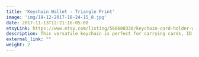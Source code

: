 ```yaml
---
title: 'Keychain Wallet - Triangle Print'
image: 'img/19-12-2017-18-24-15_8.jpg'
date: 2017-11-13T12:21:16-05:00
etsyLink: https://www.etsy.com/listing/560680330/keychain-card-holder-wallet-triangle?ref=shop_home_active_9
description: This versatile keychain is perfect for carrying cards, ID's and money while conveniently keeping your keys attached. Available in many super cute prints. Cotton interior and exterior. Durable and lightweight.4" height5 1/2" length
external_link: ""
weight: 2
---
```


